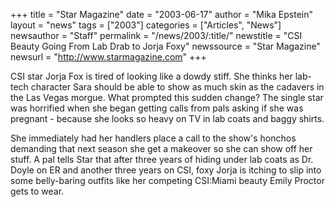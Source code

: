 +++
title = "Star Magazine"
date = "2003-06-17"
author = "Mika Epstein"
layout = "news"
tags = ["2003"]
categories = ["Articles", "News"]
newsauthor = "Staff"
permalink = "/news/2003/:title/"
newstitle = "CSI Beauty Going From Lab Drab to Jorja Foxy"
newssource = "Star Magazine"
newsurl = "http://www.starmagazine.com"
+++

CSI star Jorja Fox is tired of looking like a dowdy stiff. She thinks her lab-tech character Sara should be able to show as much skin as the cadavers in the Las Vegas morgue. What prompted this sudden change? The single star was horrified when she began getting calls from pals asking if she was pregnant - because she looks so heavy on TV in lab coats and baggy shirts. 

She immediately had her handlers place a call to the show's honchos demanding that next season she get a makeover so she can show off her stuff. A pal tells Star that after three years of hiding under lab coats as Dr. Doyle on ER and another three years on CSI, foxy Jorja is itching to slip into some belly-baring outfits like her competing CSI:Miami beauty Emily Proctor gets to wear.